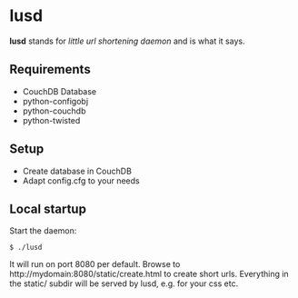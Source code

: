 # lusd #

**lusd** stands for *little url shortening daemon* and is what it says.

## Requirements ##

 - CouchDB Database
 - python-configobj
 - python-couchdb
 - python-twisted 

## Setup ##

 - Create database in CouchDB
 - Adapt config.cfg to your needs

## Local startup ##

Start the daemon: 

    $ ./lusd


It will run on port 8080 per default.
Browse to http://mydomain:8080/static/create.html to create short urls.
Everything in the static/ subdir will be served by lusd, e.g. for your css etc.
